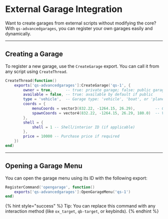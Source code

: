 # External Garage Integration

Want to create garages from external scripts without modifying the core? With `qs-advancedgarages`, you can register your own garages easily and dynamically.

***

## Creating a Garage

To register a new garage, use the `CreateGarage` export. You can call it from any script using `CreateThread`.

```lua
CreateThread(function()
    exports['qs-advancedgarages']:CreateGarage('qs-1', {
        owner = true,      -- true: private garage; false: public garage
        available = false, -- true: available by default if public
        type = 'vehicle',  -- Garage type: 'vehicle', 'boat', or 'plane'
        coords = {
            menuCoords = vector3(832.22, -1264.15, 26.29),         -- Garage menu location
            spawnCoords = vector4(832.22, -1264.15, 26.29, 180.0)  -- Vehicle spawn point
        },
        shell = {
            shell = 1 -- Shell/interior ID (if applicable)
        },
        price = 10000 -- Purchase price if required
    })
end)
```

***

## Opening a Garage Menu

You can open the garage menu using its ID with the following export:

```lua
RegisterCommand('opengarage', function()
    exports['qs-advancedgarages']:OpenGarageMenu('qs-1')
end)
```

{% hint style="success" %}
Tip: You can replace this command with any interaction method (like `ox_target`, `qb-target`, or keybinds).
{% endhint %}

